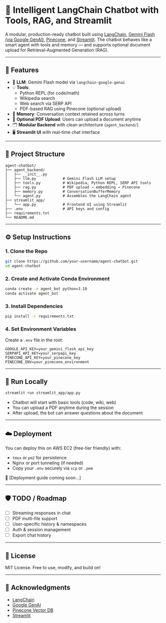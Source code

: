 # 🤖 Intelligent LangChain Chatbot with Tools, RAG, and Streamlit

A modular, production-ready chatbot built using [LangChain](https://www.langchain.com/), [Gemini Flash (via Google GenAI)](https://ai.google.dev/), [Pinecone](https://www.pinecone.io/), and [Streamlit](https://streamlit.io/). The chatbot behaves like a smart agent with tools and memory — and supports optional document upload for Retrieval-Augmented Generation (RAG).

---

## 🚀 Features

- 🧠 **LLM**: Gemini Flash model via `langchain-google-genai`
- 💡 **Tools**:
  - Python REPL (for code/math)
  - Wikipedia search
  - Web search via SERP API
  - PDF-based RAG using Pinecone (optional upload)
- 🔄 **Memory**: Conversation context retained across turns
- 📄 **Optional PDF Upload**: Users can upload a document anytime
- 🗂️ **Modular Backend** with clean architecture (`agent_backend/`)
- 🖥️ **Streamlit UI** with real-time chat interface

---

## 🧱 Project Structure

```
agent-chatbot/
├── agent_backend/
│   ├── __init__.py
│   ├── llm.py            # Gemini Flash LLM setup
│   ├── tools.py          # Wikipedia, Python REPL, SERP API tools
│   ├── rag.py            # PDF upload → embedding → Pinecone
│   ├── memory.py         # ConversationBufferMemory
│   └── agent.py          # Assembles the LangChain agent
├── streamlit_app/
│   └── app.py            # Frontend UI using Streamlit
├── .env                  # API keys and config
├── requirements.txt
└── README.md
```

---

## ⚙️ Setup Instructions

### 1. Clone the Repo

```bash
git clone https://github.com/your-username/agent-chatbot.git
cd agent-chatbot
```

### 2. Create and Activate Conda Environment

```bash
conda create -n agent_bot python=3.10
conda activate agent_bot
```

### 3. Install Dependencies

```bash
pip install -r requirements.txt
```

### 4. Set Environment Variables

Create a `.env` file in the root:

```
GOOGLE_API_KEY=your_gemini_flash_api_key
SERPAPI_API_KEY=your_serpapi_key
PINECONE_API_KEY=your_pinecone_key
PINECONE_ENV=your_pinecone_environment
```

---

## 🧪 Run Locally

```bash
streamlit run streamlit_app/app.py
```

- Chatbot will start with basic tools (code, wiki, web)
- You can upload a PDF anytime during the session
- After upload, the bot can answer questions about the document

---

## ☁️ Deployment

You can deploy this on AWS EC2 (free-tier friendly) with:

- `tmux` or `pm2` for persistence
- Nginx or port tunneling (if needed)
- Copy your `.env` securely via `scp` or `.pem`

📝 [Deployment guide coming soon...]

---

## 🛡️ TODO / Roadmap

- [ ] Streaming responses in chat
- [ ] PDF multi-file support
- [ ] User-specific history & namespaces
- [ ] Auth & session management
- [ ] Export chat history

---

## 📜 License

MIT License. Free to use, modify, and build on!

---

## 🙏 Acknowledgments

- [LangChain](https://github.com/langchain-ai/langchain)
- [Google GenAI](https://ai.google.dev/)
- [Pinecone Vector DB](https://www.pinecone.io/)
- [Streamlit](https://streamlit.io/)
